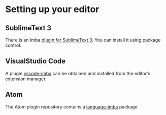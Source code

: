 # Setting up your editor

## SublimeText 3

There is an Imba 
[plugin for SublimeText 3](https://packagecontrol.io/packages/Imba). You can
install it using package control.

## VisualStudio Code

A plugin [vscode-imba](https://github.com/somebee/vscode-imba) can be obtained
and installed from the editor's extension manager.

## Atom

The Atom plugin repository contains a 
[language-imba](https://atom.io/packages/language-imba) package.
